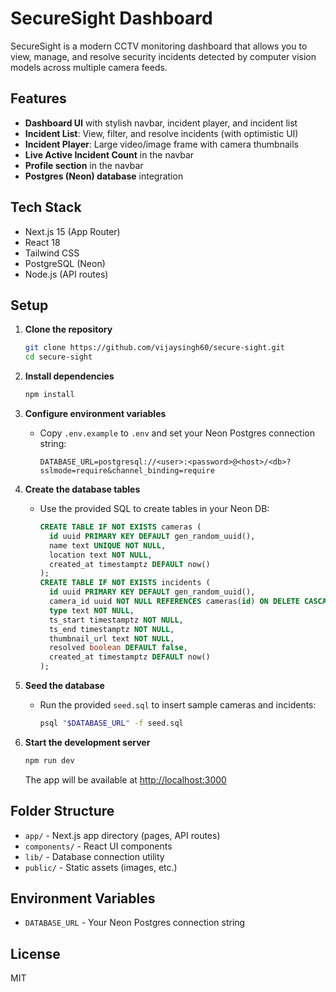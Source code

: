 # SecureSight Dashboard

SecureSight is a modern CCTV monitoring dashboard that allows you to view, manage, and resolve security incidents detected by computer vision models across multiple camera feeds.

## Features
- **Dashboard UI** with stylish navbar, incident player, and incident list
- **Incident List**: View, filter, and resolve incidents (with optimistic UI)
- **Incident Player**: Large video/image frame with camera thumbnails
- **Live Active Incident Count** in the navbar
- **Profile section** in the navbar
- **Postgres (Neon) database** integration

## Tech Stack
- Next.js 15 (App Router)
- React 18
- Tailwind CSS
- PostgreSQL (Neon)
- Node.js (API routes)

## Setup

1. **Clone the repository**
   ```sh
   git clone https://github.com/vijaysingh60/secure-sight.git
   cd secure-sight
   ```

2. **Install dependencies**
   ```sh
   npm install
   ```

3. **Configure environment variables**
   - Copy `.env.example` to `.env` and set your Neon Postgres connection string:
     ```env
     DATABASE_URL=postgresql://<user>:<password>@<host>/<db>?sslmode=require&channel_binding=require
     ```

4. **Create the database tables**
   - Use the provided SQL to create tables in your Neon DB:
     ```sql
     CREATE TABLE IF NOT EXISTS cameras (
       id uuid PRIMARY KEY DEFAULT gen_random_uuid(),
       name text UNIQUE NOT NULL,
       location text NOT NULL,
       created_at timestamptz DEFAULT now()
     );
     CREATE TABLE IF NOT EXISTS incidents (
       id uuid PRIMARY KEY DEFAULT gen_random_uuid(),
       camera_id uuid NOT NULL REFERENCES cameras(id) ON DELETE CASCADE,
       type text NOT NULL,
       ts_start timestamptz NOT NULL,
       ts_end timestamptz NOT NULL,
       thumbnail_url text NOT NULL,
       resolved boolean DEFAULT false,
       created_at timestamptz DEFAULT now()
     );
     ```

5. **Seed the database**
   - Run the provided `seed.sql` to insert sample cameras and incidents:
     ```sh
     psql "$DATABASE_URL" -f seed.sql
     ```

6. **Start the development server**
   ```sh
   npm run dev
   ```
   The app will be available at [http://localhost:3000](http://localhost:3000)

## Folder Structure
- `app/` - Next.js app directory (pages, API routes)
- `components/` - React UI components
- `lib/` - Database connection utility
- `public/` - Static assets (images, etc.)

## Environment Variables
- `DATABASE_URL` - Your Neon Postgres connection string

## License
MIT 